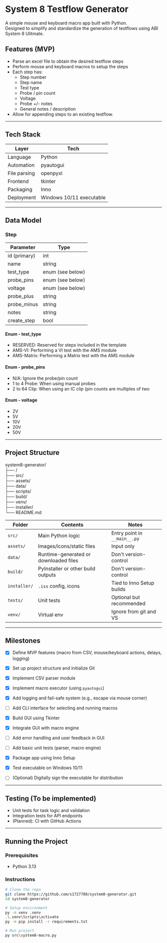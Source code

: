 ﻿# System 8 Testflow Generator

A simple mouse and keyboard macro app built with Python. <br> 
Designed to simplify and standardize the generation of testflows using ABI System 8 Ulitmate.

## Features (MVP)
- Parse an excel file to obtain the desired testflow steps
- Perform mouse and keyboard macros to setup the steps
- Each step has:
    - Step number
	- Step name
	- Test type
	- Probe / pin count
	- Voltage
	- Probe +/- notes
	- General notes / description
- Allow for appending steps to an existing testflow.

---

## Tech Stack

| Layer       | Tech                     |
|------------|---------------------------|
| Language    | Python |
| Automation  | pyautogui |
| File parsing| openpyxl |
| Frontend    | tkinter |
| Packaging   | Inno |
| Deployment  | Windows 10/11 executable |

---

## Data Model

### Step

| Parameter		| Type                     |
|---------------|---------------------------|
| id (primary)	| int |
| name			| string |
| test_type		| enum (see below) |
| probe_pins	| enum (see below) |
| voltage		| enum (see below) |
| probe_plus	| string |
| probe_minus   | string |
| notes			| string |
| create_step	| bool	|

#### Enum - test_type 
- RESERVED: Reserved for steps included in the template <br>
- AMS-VI: Performing a VI test with the AMS module <br>
- AMS-Matrix: Performing a Matrix test with the AMS module <br>

#### Enum - probe_pins 
- N/A: Ignore the probe/pin count <br>
- 1 to 4 Probe: When using manual probes <br>
- 2 to 64 Clip: When using an IC clip (pin counts are multiples of two <br>

#### Enum - voltage 
- 2V
- 5V
- 10V
- 20V
- 50V

---

## Project Structure

system8-generator/ <br>
├── / <br>
├── src/ <br>
├── assets/ <br>
├── data/ <br>
├── scripts/ <br>
├── build/ <br>
├── venv/ <br>
├── installer/ <br>
└── README.md <br>

| Folder       | Contents                              | Notes                        |
| ------------ | ------------------------------------- | ---------------------------- |
| `src/`       | Main Python logic                     | Entry point in `__main__.py` |
| `assets/`    | Images/icons/static files             | Input only                   |
| `data/`      | Runtime-generated or downloaded files | Don't version-control        |
| `build/`     | PyInstaller or other build outputs    | Don't version-control        |
| `installer/` | `.iss` config, icons                  | Tied to Inno Setup builds    |
| `tests/`     | Unit tests                            | Optional but recommended     |
| `venv/`      | Virtual env                           | Ignore from git and VS       |


---

## Milestones

* [x] Define MVP features (macro from CSV, mouse/keyboard actions, delays, logging)
* [x] Set up project structure and initialize Git
* [x] Implement CSV parser module
* [x] Implement macro executor (using `pyautogui`)
* [x] Add logging and fail-safe system (e.g., escape via mouse corner)
* [ ] Add CLI interface for selecting and running macros
* [x] Build GUI using Tkinter
* [x] Integrate GUI with macro engine
* [ ] Add error handling and user feedback in GUI
* [ ] Add basic unit tests (parser, macro engine)
* [x] Package app using Inno Setup
* [x] Test executable on Windows 10/11
* [ ] (Optional) Digitally sign the executable for distribution


---

## Testing (To be implemented)

- Unit tests for task logic and validation
- Integration tests for API endpoints
- (Planned): CI with GitHub Actions

---

## Running the Project

### Prerequisites

- Python 3.13

### Instructions

```bash
# Clone the repo
git clone https://github.com/s1727780/system8-generator.git
cd system8-generator

# Setup environment
py -m venv .venv
.\.venv\Scripts\activate
py -m pip install -r requirements.txt

# Run project
py src\system8-macro.py
